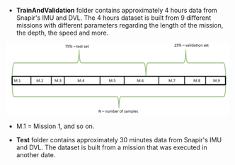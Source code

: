 - **TrainAndValidation** folder contains approximately 4 hours data from Snapir's IMU and DVL.
The 4 hours dataset is built from 9 different missions with different parameters regarding the length of the mission,
the depth, the speed and more.

![Alt text](/Figures/datasetfig.jpg "Dataset")
  - M.1 = Mission 1, and so on.

- **Test** folder contains approximately 30 minutes data from Snapir's IMU and DVL.
The dataset is built from a mission that was executed in another date.

